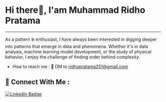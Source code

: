# **Hi there🙋, I'am Muhammad Ridho Pratama**
---
<p>As a pattern ❄️ enthusiast, I have always been interested in digging deeper into patterns that emerge in data and phenomena. Whether it's in data analysis, machine learning model development, or the study of physical behavior, I enjoy the challenge of finding order behind complexity.<p>

* How to reach me : 📨 DM to ridhopratama251@gmail.com

## :link: Connect With Me : 
<div id="badges">
  <a href="https://www.linkedin.com/in/muhammad-ridho-pratama-77bb94219/">
    <img src="https://img.shields.io/badge/LinkedIn-blue?style=for-the-badge&logo=linkedin&logoColor=white" alt="LinkedIn Badge"/>
  </a>
</div>
